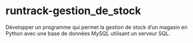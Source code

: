 # runtrack-gestion_de_stock
Développer un programme qui permet la gestion de stock d’un magasin en Python avec une base de données MySQL utilisant un serveur SQL.
